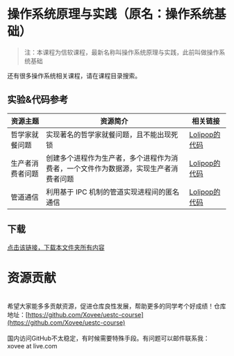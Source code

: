 # 操作系统原理与实践（原名：操作系统基础）

> 注：本课程为信软课程，最新名称叫操作系统原理与实践，此前叫做操作系统基础

还有很多操作系统相关课程，请在课程目录搜索。

## 实验&代码参考

资源主题|资源简介|相关链接
---|---|---
哲学家就餐问题|实现著名的哲学家就餐问题，且不能出现死锁|[Lolipop的代码](https://github.com/LolipopJ/coursework-repo/blob/master/c-OperatingSystemBasics/philosopher.c)
生产者消费者问题|创建多个进程作为生产者，多个进程作为消费者，一个文件作为数据源，实现生产者消费者问题|[Lolipop的代码](https://github.com/LolipopJ/coursework-repo/blob/master/c-OperatingSystemBasics/producer-consumer.c)
管道通信|利用基于 IPC 机制的管道实现进程间的匿名通信|[Lolipop的代码](https://github.com/LolipopJ/coursework-repo/blob/master/c-OperatingSystemBasics/pipe.c)

## 下载

[点击该链接，下载本文件夹所有内容](https://xovee.github.io/gitzip/?https://github.com/Xovee/uestc-course/tree/main/课程目录/操作系统原理与实践)
<br><h1>资源贡献</h1><br>希望大家能多多贡献资源，促进仓库良性发展，帮助更多的同学考个好成绩！仓库地址：[https://github.com/Xovee/uestc-course](https://github.com/Xovee/uestc-course)<br><br>国内访问GitHub不太稳定，有时候需要特殊手段。有问题可以邮件联系我：xovee at live.com
